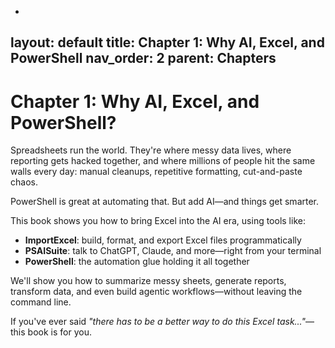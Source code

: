 -
layout: default
title: Chapter 1: Why AI, Excel, and PowerShell
nav_order: 2
parent: Chapters
---

# Chapter 1: Why AI, Excel, and PowerShell?

Spreadsheets run the world. They're where messy data lives, where reporting gets hacked together, and where millions of people hit the same walls every day: manual cleanups, repetitive formatting, cut-and-paste chaos.

PowerShell is great at automating that. But add AI—and things get smarter.

This book shows you how to bring Excel into the AI era, using tools like:
- **ImportExcel**: build, format, and export Excel files programmatically
- **PSAISuite**: talk to ChatGPT, Claude, and more—right from your terminal
- **PowerShell**: the automation glue holding it all together

We'll show you how to summarize messy sheets, generate reports, transform data, and even build agentic workflows—without leaving the command line.

If you've ever said *"there has to be a better way to do this Excel task..."*—this book is for you.
